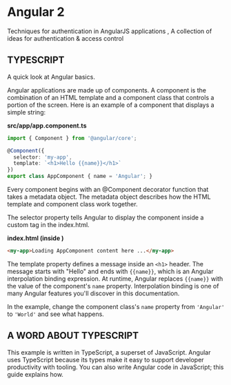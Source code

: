 # Angular 2
Techniques for authentication in AngularJS applications , A collection of ideas for authentication & access control

## TYPESCRIPT
A quick look at Angular basics.

Angular applications are made up of components. A component is the combination of an HTML template and a component class that controls a portion of the screen. Here is an example of a component that displays a simple string:

**src/app/app.component.ts**
```TYPESCRIPT
import { Component } from '@angular/core';

@Component({
  selector: 'my-app',
  template: `<h1>Hello {{name}}</h1>`
})
export class AppComponent { name = 'Angular'; }
```
Every component begins with an @Component decorator function that takes a metadata object. The metadata object describes how the HTML template and component class work together.

The selector property tells Angular to display the component inside a custom <my-app> tag in the index.html.

**index.html (inside <body>)**
```html
<my-app>Loading AppComponent content here ...</my-app>
````
The template property defines a message inside an ```<h1>``` header. The message starts with "Hello" and ends with `{{name}}`, which is an Angular interpolation binding expression. At runtime, Angular replaces `{{name}}` with the value of the component's `name` property. Interpolation binding is one of many Angular features you'll discover in this documentation.

In the example, change the component class's `name` property from `'Angular'` to `'World'` and see what happens.

## A WORD ABOUT TYPESCRIPT
This example is written in TypeScript, a superset of JavaScript. Angular uses TypeScript because its types make it easy to support developer productivity with tooling. You can also write Angular code in JavaScript; this guide explains how.
